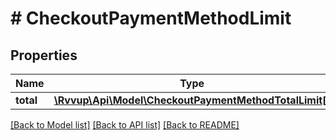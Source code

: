 # # CheckoutPaymentMethodLimit

## Properties

Name | Type | Description | Notes
------------ | ------------- | ------------- | -------------
**total** | [**\Rvvup\Api\Model\CheckoutPaymentMethodTotalLimit[]**](CheckoutPaymentMethodTotalLimit.md) |  |

[[Back to Model list]](../../README.md#models) [[Back to API list]](../../README.md#endpoints) [[Back to README]](../../README.md)

